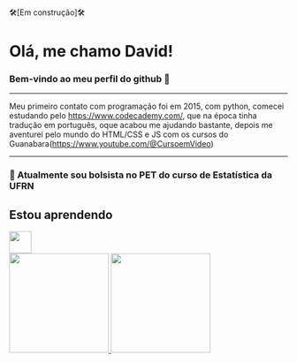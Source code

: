 🛠️[Em construção]🛠️
# Olá, me chamo David!
### Bem-vindo ao meu perfil do github 👋
***
Meu primeiro contato com programação foi em 2015, com python, comecei estudando pelo https://www.codecademy.com/, que na época tinha tradução em português, oque acabou me ajudando bastante, depois me aventurei pelo mundo do HTML/CSS e JS com os cursos do Guanabara(https://www.youtube.com/@CursoemVideo)
***
### 🔭 Atualmente sou bolsista no PET do curso de Estatística da UFRN
## Estou aprendendo

<img loading="lazy" src="https://cdn.jsdelivr.net/gh/devicons/devicon/icons/linux/linux-original.svg" width="40" height="40"/>

<div>
<a href="https://github.com/Davidcms23">
<img loading="lazy" height="180em" src="https://github-readme-stats.vercel.app/api/top-langs/?username=Davidcms23&layout=compact&langs_count=7&theme=dracula"/>
<img loading="lazy" height="180em" src="https://github-readme-stats.vercel.app/api?username=Davidcms23&show_icons=true&theme=dracula&include_all_commits=true&count_private=true"/>
</div>
<!--
**Davidcms23/Davidcms23** is a ✨ _special_ ✨ repository because its `README.md` (this file) appears on your GitHub profile.

Here are some ideas to get you started:

# 🔭 Atualmente sou bolsista no PET do curso de Estatística da UFRN
# 🌱 Atualmente estou aprendendo Shell Script e a lidar com Linux
- ⚡ Fun fact: ...
-->
